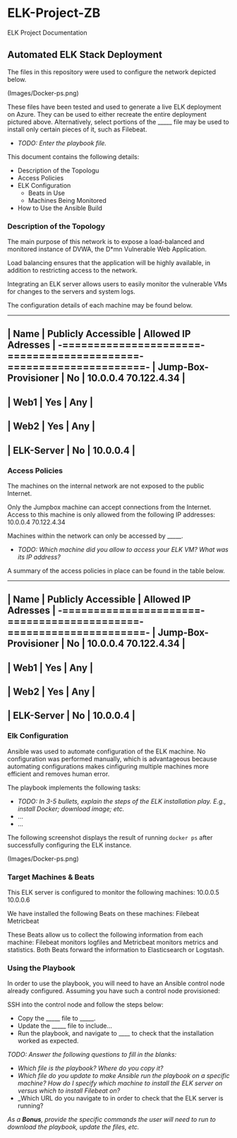 # ELK-Project-ZB
ELK Project Documentation 
## Automated ELK Stack Deployment

The files in this repository were used to configure the network depicted below.

(Images/Docker-ps.png)

These files have been tested and used to generate a live ELK deployment on Azure. They can be used to either recreate the entire deployment pictured above. Alternatively, select portions of the _____ file may be used to install only certain pieces of it, such as Filebeat.

  - _TODO: Enter the playbook file._

This document contains the following details:
- Description of the Topologu
- Access Policies
- ELK Configuration
  - Beats in Use
  - Machines Being Monitored
- How to Use the Ansible Build


### Description of the Topology

The main purpose of this network is to expose a load-balanced and monitored instance of DVWA, the D*mn Vulnerable Web Application.

Load balancing ensures that the application will be highly available, in addition to restricting access to the network.

Integrating an ELK server allows users to easily monitor the vulnerable VMs for changes to the servers and system logs.

The configuration details of each machine may be found below.

---------------------------------------------------------------------
| Name                 | Publicly Accessible | Allowed IP Adresses  |
-======================-=====================-======================-
| Jump-Box-Provisioner | No                  | 10.0.0.4 70.122.4.34 |
---------------------------------------------------------------------
| Web1                 | Yes                 | Any                  |
---------------------------------------------------------------------
| Web2                 | Yes                 | Any                  |
---------------------------------------------------------------------
| ELK-Server           | No                  | 10.0.0.4             |
---------------------------------------------------------------------

### Access Policies

The machines on the internal network are not exposed to the public Internet. 

Only the Jumpbox machine can accept connections from the Internet. Access to this machine is only allowed from the following IP addresses:
10.0.0.4
70.122.4.34

Machines within the network can only be accessed by _____.
- _TODO: Which machine did you allow to access your ELK VM? What was its IP address?_

A summary of the access policies in place can be found in the table below.

---------------------------------------------------------------------
| Name                 | Publicly Accessible | Allowed IP Adresses  |
-======================-=====================-======================-
| Jump-Box-Provisioner | No                  | 10.0.0.4 70.122.4.34 |
---------------------------------------------------------------------
| Web1                 | Yes                 | Any                  |
---------------------------------------------------------------------
| Web2                 | Yes                 | Any                  |
---------------------------------------------------------------------
| ELK-Server           | No                  | 10.0.0.4             |
---------------------------------------------------------------------

### Elk Configuration

Ansible was used to automate configuration of the ELK machine. No configuration was performed manually, which is advantageous because automating configurations makes cinfiguring multiple machines more efficient and removes human error.

The playbook implements the following tasks:
- _TODO: In 3-5 bullets, explain the steps of the ELK installation play. E.g., install Docker; download image; etc._
- ...
- ...

The following screenshot displays the result of running `docker ps` after successfully configuring the ELK instance.

(Images/Docker-ps.png)

### Target Machines & Beats
This ELK server is configured to monitor the following machines:
10.0.0.5
10.0.0.6

We have installed the following Beats on these machines:
Filebeat 
Metricbeat

These Beats allow us to collect the following information from each machine:
Filebeat monitors logfiles and Metricbeat monitors metrics and statistics. Both Beats forward the information to Elasticsearch or Logstash.

### Using the Playbook
In order to use the playbook, you will need to have an Ansible control node already configured. Assuming you have such a control node provisioned: 

SSH into the control node and follow the steps below:
- Copy the _____ file to _____.
- Update the _____ file to include...
- Run the playbook, and navigate to ____ to check that the installation worked as expected.

_TODO: Answer the following questions to fill in the blanks:_
- _Which file is the playbook? Where do you copy it?_
- _Which file do you update to make Ansible run the playbook on a specific machine? How do I specify which machine to install the ELK server on versus which to install Filebeat on?_
- _Which URL do you navigate to in order to check that the ELK server is running?

_As a **Bonus**, provide the specific commands the user will need to run to download the playbook, update the files, etc._
